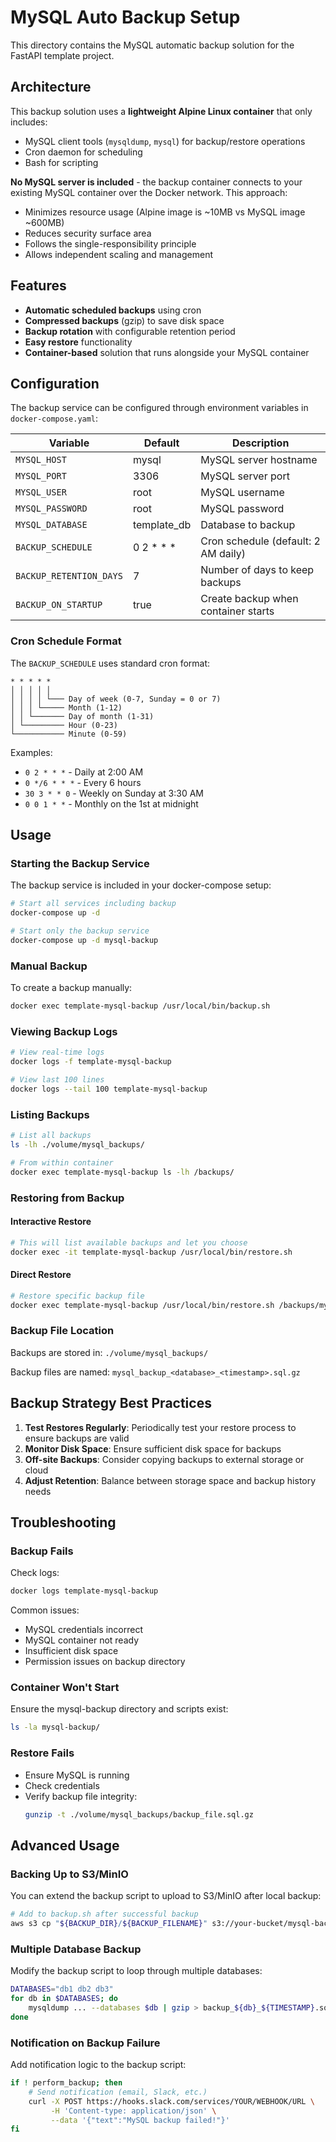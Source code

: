 # MySQL Auto Backup Setup

This directory contains the MySQL automatic backup solution for the FastAPI template project.

## Architecture

This backup solution uses a **lightweight Alpine Linux container** that only includes:
- MySQL client tools (`mysqldump`, `mysql`) for backup/restore operations
- Cron daemon for scheduling
- Bash for scripting

**No MySQL server is included** - the backup container connects to your existing MySQL container over the Docker network. This approach:
- Minimizes resource usage (Alpine image is ~10MB vs MySQL image ~600MB)
- Reduces security surface area
- Follows the single-responsibility principle
- Allows independent scaling and management

## Features

- **Automatic scheduled backups** using cron
- **Compressed backups** (gzip) to save disk space
- **Backup rotation** with configurable retention period
- **Easy restore** functionality
- **Container-based** solution that runs alongside your MySQL container

## Configuration

The backup service can be configured through environment variables in `docker-compose.yaml`:

| Variable | Default | Description |
|----------|---------|-------------|
| `MYSQL_HOST` | mysql | MySQL server hostname |
| `MYSQL_PORT` | 3306 | MySQL server port |
| `MYSQL_USER` | root | MySQL username |
| `MYSQL_PASSWORD` | root | MySQL password |
| `MYSQL_DATABASE` | template_db | Database to backup |
| `BACKUP_SCHEDULE` | 0 2 * * * | Cron schedule (default: 2 AM daily) |
| `BACKUP_RETENTION_DAYS` | 7 | Number of days to keep backups |
| `BACKUP_ON_STARTUP` | true | Create backup when container starts |

### Cron Schedule Format

The `BACKUP_SCHEDULE` uses standard cron format:
```
* * * * *
│ │ │ │ │
│ │ │ │ └─── Day of week (0-7, Sunday = 0 or 7)
│ │ │ └───── Month (1-12)
│ │ └─────── Day of month (1-31)
│ └───────── Hour (0-23)
└─────────── Minute (0-59)
```

Examples:
- `0 2 * * *` - Daily at 2:00 AM
- `0 */6 * * *` - Every 6 hours
- `30 3 * * 0` - Weekly on Sunday at 3:30 AM
- `0 0 1 * *` - Monthly on the 1st at midnight

## Usage

### Starting the Backup Service

The backup service is included in your docker-compose setup:

```bash
# Start all services including backup
docker-compose up -d

# Start only the backup service
docker-compose up -d mysql-backup
```

### Manual Backup

To create a backup manually:

```bash
docker exec template-mysql-backup /usr/local/bin/backup.sh
```

### Viewing Backup Logs

```bash
# View real-time logs
docker logs -f template-mysql-backup

# View last 100 lines
docker logs --tail 100 template-mysql-backup
```

### Listing Backups

```bash
# List all backups
ls -lh ./volume/mysql_backups/

# From within container
docker exec template-mysql-backup ls -lh /backups/
```

### Restoring from Backup

#### Interactive Restore

```bash
# This will list available backups and let you choose
docker exec -it template-mysql-backup /usr/local/bin/restore.sh
```

#### Direct Restore

```bash
# Restore specific backup file
docker exec template-mysql-backup /usr/local/bin/restore.sh /backups/mysql_backup_template_db_20240115_020000.sql.gz
```

### Backup File Location

Backups are stored in: `./volume/mysql_backups/`

Backup files are named: `mysql_backup_<database>_<timestamp>.sql.gz`

## Backup Strategy Best Practices

1. **Test Restores Regularly**: Periodically test your restore process to ensure backups are valid
2. **Monitor Disk Space**: Ensure sufficient disk space for backups
3. **Off-site Backups**: Consider copying backups to external storage or cloud
4. **Adjust Retention**: Balance between storage space and backup history needs

## Troubleshooting

### Backup Fails

Check logs:
```bash
docker logs template-mysql-backup
```

Common issues:
- MySQL credentials incorrect
- MySQL container not ready
- Insufficient disk space
- Permission issues on backup directory

### Container Won't Start

Ensure the mysql-backup directory and scripts exist:
```bash
ls -la mysql-backup/
```

### Restore Fails

- Ensure MySQL is running
- Check credentials
- Verify backup file integrity:
  ```bash
  gunzip -t ./volume/mysql_backups/backup_file.sql.gz
  ```

## Advanced Usage

### Backing Up to S3/MinIO

You can extend the backup script to upload to S3/MinIO after local backup:

```bash
# Add to backup.sh after successful backup
aws s3 cp "${BACKUP_DIR}/${BACKUP_FILENAME}" s3://your-bucket/mysql-backups/ --endpoint-url=http://minio:9000
```

### Multiple Database Backup

Modify the backup script to loop through multiple databases:

```bash
DATABASES="db1 db2 db3"
for db in $DATABASES; do
    mysqldump ... --databases $db | gzip > backup_${db}_${TIMESTAMP}.sql.gz
done
```

### Notification on Backup Failure

Add notification logic to the backup script:

```bash
if ! perform_backup; then
    # Send notification (email, Slack, etc.)
    curl -X POST https://hooks.slack.com/services/YOUR/WEBHOOK/URL \
         -H 'Content-type: application/json' \
         --data '{"text":"MySQL backup failed!"}'
fi
``` 